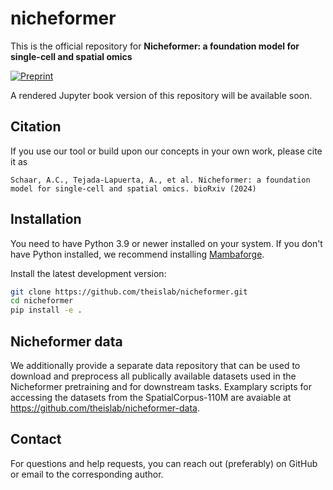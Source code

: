 # nicheformer

This is the official repository for **Nicheformer: a foundation model for single-cell and spatial omics**

[![Preprint](https://img.shields.io/badge/preprint-available-brightgreen)]() &nbsp;

A rendered Jupyter book version of this repository will be available soon.

## Citation

If you use our tool or build upon our concepts in your own work, please cite it as

```
Schaar, A.C., Tejada-Lapuerta, A., et al. Nicheformer: a foundation model for single-cell and spatial omics. bioRxiv (2024)
```

## Installation

You need to have Python 3.9 or newer installed on your system. If you don't have
Python installed, we recommend installing [Mambaforge](https://github.com/conda-forge/miniforge#mambaforge).


<!--
1) Install the latest release of `nicheformer` from `PyPI <https://pypi.org/project/nicheformer/>`_:

```bash
pip install nicheformer
```
-->

Install the latest development version:

```bash
git clone https://github.com/theislab/nicheformer.git
cd nicheformer
pip install -e .
```
## Nicheformer data
We additionally provide a separate data repository that can be used to download and preprocess all publically available datasets used in the Nicheformer pretraining and for downstream tasks. Examplary scripts for accessing the datasets from the SpatialCorpus-110M are avaiable at https://github.com/theislab/nicheformer-data.

## Contact

For questions and help requests, you can reach out (preferably) on GitHub or email to the corresponding author. 



[issue-tracker]: https://github.com/theislab/nicheformer/issues
[changelog]: https://nicheformer.readthedocs.io/latest/changelog.html
[link-docs]: https://nicheformer.readthedocs.io
[link-api]: https://nicheformer.readthedocs.io/latest/api.html
